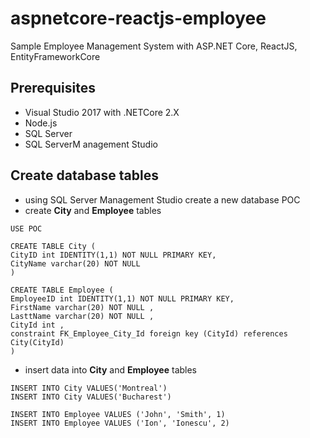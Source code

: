 # aspnetcore-reactjs-employee
Sample Employee Management System with ASP.NET Core, ReactJS, EntityFrameworkCore

## Prerequisites
- Visual Studio 2017 with .NETCore 2.X
- Node.js
- SQL Server
- SQL ServerM anagement Studio

## Create database tables

- using SQL Server  Management Studio create a new database POC
- create __City__ and __Employee__ tables

```
USE POC

CREATE TABLE City (      
CityID int IDENTITY(1,1) NOT NULL PRIMARY KEY,      
CityName varchar(20) NOT NULL       
)

CREATE TABLE Employee (      
EmployeeID int IDENTITY(1,1) NOT NULL PRIMARY KEY,      
FirstName varchar(20) NOT NULL ,      
LasttName varchar(20) NOT NULL ,      
CityId int ,
constraint FK_Employee_City_Id foreign key (CityId) references City(CityId)
)

```

- insert data into __City__ and __Employee__ tables

```
INSERT INTO City VALUES('Montreal')
INSERT INTO City VALUES('Bucharest')

INSERT INTO Employee VALUES ('John', 'Smith', 1)
INSERT INTO Employee VALUES ('Ion', 'Ionescu', 2)
```
